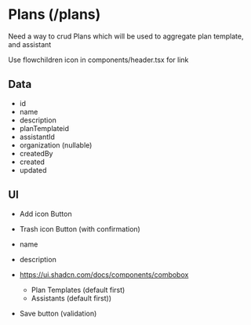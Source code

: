 # Plans (/plans)
Need a way to crud Plans which will be used to aggregate plan template, and assistant 

Use flowchildren icon in components/header.tsx for link  

## Data
- id
- name
- description
- planTemplateid
- assistantId
- organization (nullable)
- createdBy
- created
- updated

## UI

- Add icon Button
- Trash icon Button (with confirmation)

- name
- description
- https://ui.shadcn.com/docs/components/combobox
    - Plan Templates (default first)
    - Assistants (default first))
- Save button (validation)
